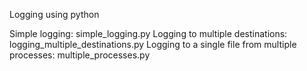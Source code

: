 Logging using python

Simple logging: simple_logging.py
Logging to multiple destinations: logging_multiple_destinations.py
Logging to a single file from multiple processes: multiple_processes.py